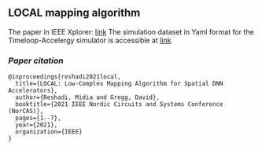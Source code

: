 ## LOCAL mapping algorithm
The paper in IEEE Xplorer: [link](https://ieeexplore.ieee.org/document/9599862)
The simulation dataset in Yaml format for the Timeloop-Accelergy simulator is accessible at [link](https://github.com/midiareshadi/simulator_config/tree/main/workload)
### *Paper citation*
```
@inproceedings{reshadi2021local,
  title={LOCAL: Low-Complex Mapping Algorithm for Spatial DNN Accelerators},
  author={Reshadi, Midia and Gregg, David},
  booktitle={2021 IEEE Nordic Circuits and Systems Conference (NorCAS)},
  pages={1--7},
  year={2021},
  organization={IEEE}
}
```
